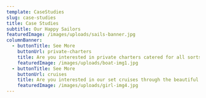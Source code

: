 ```yaml
---
template: CaseStudies
slug: case-studies
title: Case Studies
subtitle: Our Happy Sailors
featuredImage: /images/uploads/sails-banner.jpg
columnBanner:
  - buttonTitle: See More
    buttonUrl: private-charters
    title: Are you interested in private charters catered for all sorts of occasions?
    featuredImage: /images/uploads/boat-img1.jpg
  - buttonTitle: See More
    buttonUrl: cruises
    title: Are you interested in our set cruises through the beautiful Broadwater?
    featuredImage: /images/uploads/girl-img4.jpg
---
```



